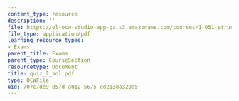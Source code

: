 ```yaml
---
content_type: resource
description: ''
file: https://ol-ocw-studio-app-qa.s3.amazonaws.com/courses/1-051-structural-engineering-design-fall-2003/707c7de9857da0125675ed2138a320a5_quiz_2_sol.pdf
file_type: application/pdf
learning_resource_types:
- Exams
parent_title: Exams
parent_type: CourseSection
resourcetype: Document
title: quiz_2_sol.pdf
type: OCWFile
uid: 707c7de9-857d-a012-5675-ed2138a320a5
---
```

